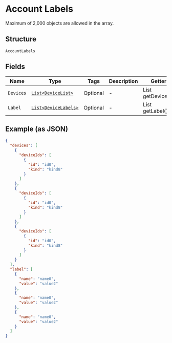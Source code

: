 
# Account Labels

Maximum of 2,000 objects are allowed in the array.

## Structure

`AccountLabels`

## Fields

| Name | Type | Tags | Description | Getter | Setter |
|  --- | --- | --- | --- | --- | --- |
| `Devices` | [`List<DeviceList>`](../../doc/models/device-list.md) | Optional | - | List<DeviceList> getDevices() | setDevices(List<DeviceList> devices) |
| `Label` | [`List<DeviceLabels>`](../../doc/models/device-labels.md) | Optional | - | List<DeviceLabels> getLabel() | setLabel(List<DeviceLabels> label) |

## Example (as JSON)

```json
{
  "devices": [
    {
      "deviceIds": [
        {
          "id": "id0",
          "kind": "kind8"
        }
      ]
    },
    {
      "deviceIds": [
        {
          "id": "id0",
          "kind": "kind8"
        }
      ]
    },
    {
      "deviceIds": [
        {
          "id": "id0",
          "kind": "kind8"
        }
      ]
    }
  ],
  "label": [
    {
      "name": "name0",
      "value": "value2"
    },
    {
      "name": "name0",
      "value": "value2"
    },
    {
      "name": "name0",
      "value": "value2"
    }
  ]
}
```

